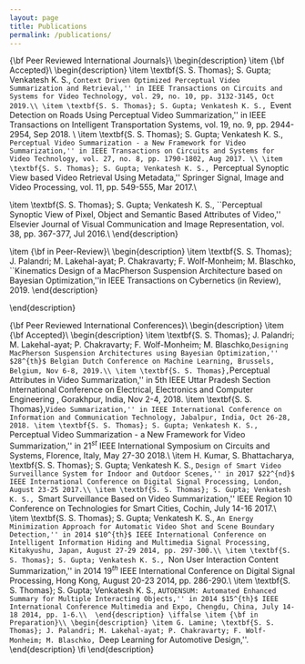 ```yaml
---
layout: page
title: Publications
permalink: /publications/
---
```

{\bf Peer Reviewed International Journals}\\
\begin{description}
\item {\bf Accepted}\\
\begin{description}
\item \textbf{S. S. Thomas}; S. Gupta; Venkatesh K. S., ``Context Driven Optimized Perceptual Video Summarization and Retrieval,'' in IEEE Transactions on Circuits and Systems for Video Technology, vol. 29, no. 10, pp. 3132-3145, Oct 2019.\\
\item \textbf{S. S. Thomas}; S. Gupta; Venkatesh K. S., ``Event Detection on Roads Using Perceptual Video Summarization,'' in IEEE Transactions on Intelligent Transportation Systems, vol. 19, no. 9, pp. 2944-2954, Sep 2018. \\
\item \textbf{S. S. Thomas}; S. Gupta; Venkatesh K. S., ``Perceptual Video Summarization - a New Framework for Video Summarization,'' in IEEE Transactions on Circuits and Systems for Video Technology, vol. 27, no. 8, pp. 1790-1802, Aug 2017. \\
\item \textbf{S. S. Thomas}; S. Gupta; Venkatesh K. S., ``Perceptual Synoptic View based Video Retrieval Using Metadata,'' Springer Signal, Image and Video Processing, vol. 11, pp. 549-555, Mar 2017.\\

\item \textbf{S. S. Thomas}; S. Gupta; Venkatesh K. S., ``Perceptual Synoptic View of Pixel, Object and Semantic Based Attributes of Video,'' Elsevier Journal of Visual Communication and Image Representation, vol. 38, pp. 367-377, Jul 2016.\\
\end{description}

\item {\bf in Peer-Review}\\
\begin{description}
\item \textbf{S. S. Thomas}; J. Palandri; M. Lakehal-ayat; P. Chakravarty; F. Wolf-Monheim; M. Blaschko, ``Kinematics Design of a MacPherson Suspension Architecture based on Bayesian Optimization,''in IEEE Transactions on Cybernetics (in Review), 2019.
\end{description}

\end{description}

{\bf Peer Reviewed International Conferences}\\
\begin{description}
\item {\bf Accepted}\\
\begin{description}
\item \textbf{S. S. Thomas}; J. Palandri; M. Lakehal-ayat; P. Chakravarty; F. Wolf-Monheim; M. Blaschko,``Designing MacPherson Suspension Architectures using Bayesian Optimization,'' $28^{th}$ Belgian Dutch Conference on Machine Learning, Brussels, Belgium, Nov 6-8, 2019.\\
\item \textbf{S. S. Thomas},``Perceptual Attributes in Video Summarization,'' in 5th IEEE Uttar Pradesh Section International Conference on Electrical, Electronics and Computer Engineering , Gorakhpur, India, Nov 2-4, 2018.
\item \textbf{S. S. Thomas},``Video Summarization,'' in IEEE International Conference on Information and Communication Technology, Jabalpur, India, Oct 26-28, 2018.
\item \textbf{S. S. Thomas}; S. Gupta; Venkatesh K. S., ``Perceptual Video Summarization - a New Framework for Video Summarization,'' in $21^{st}$ IEEE International Symposium on Circuits and Systems, Florence, Italy, May 27-30 2018.\\
\item H. Kumar, S. Bhattacharya, \textbf{S. S. Thomas}; S. Gupta; Venkatesh K. S., ``Design of Smart Video Surveillance System for Indoor and Outdoor Scenes,'' in 2017 $22^{nd}$ IEEE International Conference on Digital Signal Processing, London, August 23-25 2017.\\
\item \textbf{S. S. Thomas}; S. Gupta; Venkatesh K. S., ``Smart Surveillance Based on Video Summarization,'' IEEE Region 10 Conference on Technologies for Smart Cities, Cochin, July 14-16 2017.\\
\item \textbf{S. S. Thomas}; S. Gupta; Venkatesh K. S., ``An Energy Minimization Approach for Automatic Video Shot and Scene Boundary Detection,'' in 2014 $10^{th}$ IEEE International Conference on Intelligent Information Hiding and Multimedia Signal Processing, Kitakyushu, Japan, August 27-29 2014, pp. 297-300.\\
\item \textbf{S. S. Thomas}; S. Gupta; Venkatesh K. S., ``Non User Interaction Content Summarization,'' in 2014 $19^{th}$ IEEE International Conference on Digital Signal Processing, Hong
Kong, August 20-23 2014, pp. 286-290.\\
\item \textbf{S. S. Thomas}; S. Gupta; Venkatesh K. S., ``AUTOENSUM: Automated Enhanced Summary for Multiple Interacting Objects,'' in 2014 $15^{th}$ IEEE International Conference Multimedia and Expo, Chengdu, China, July 14-18 2014, pp. 1-6.\\ 
\end{description}
\iffalse
\item {\bf in Preparation}\\
\begin{description}
\item G. Lamine; \textbf{S. S. Thomas}; J. Palandri; M. Lakehal-ayat; P. Chakravarty; F. Wolf-Monheim; M. Blaschko, ``Deep Learning for Automotive Design,''.
\end{description}
\fi
\end{description}
